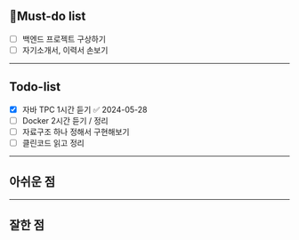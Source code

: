 ## 🔴Must-do list
- [ ] 백엔드 프로젝트 구상하기
- [ ] 자기소개서, 이력서 손보기
---
## Todo-list
- [x] 자바 TPC 1시간 듣기 ✅ 2024-05-28
- [ ] Docker 2시간 듣기 / 정리
- [ ] 자료구조 하나 정해서 구현해보기
- [ ] 클린코드 읽고 정리
---
## 아쉬운 점


---
## 잘한 점
